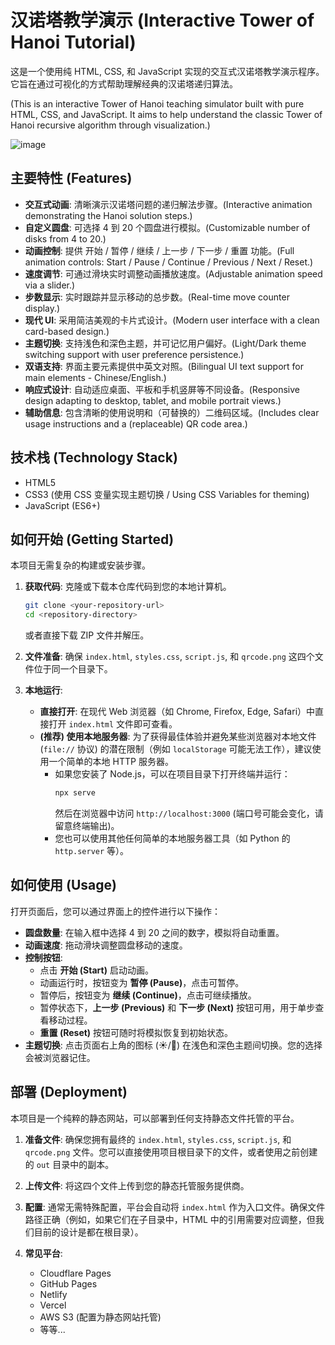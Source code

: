 # 汉诺塔教学演示 (Interactive Tower of Hanoi Tutorial)

这是一个使用纯 HTML, CSS, 和 JavaScript 实现的交互式汉诺塔教学演示程序。它旨在通过可视化的方式帮助理解经典的汉诺塔递归算法。

(This is an interactive Tower of Hanoi teaching simulator built with pure HTML, CSS, and JavaScript. It aims to help understand the classic Tower of Hanoi recursive algorithm through visualization.)

![image](https://github.com/user-attachments/assets/86616fc3-3b5d-476c-8226-609315bdab06)


## 主要特性 (Features)

*   **交互式动画**: 清晰演示汉诺塔问题的递归解法步骤。(Interactive animation demonstrating the Hanoi solution steps.)
*   **自定义圆盘**: 可选择 4 到 20 个圆盘进行模拟。(Customizable number of disks from 4 to 20.)
*   **动画控制**: 提供 开始 / 暂停 / 继续 / 上一步 / 下一步 / 重置 功能。(Full animation controls: Start / Pause / Continue / Previous / Next / Reset.)
*   **速度调节**: 可通过滑块实时调整动画播放速度。(Adjustable animation speed via a slider.)
*   **步数显示**: 实时跟踪并显示移动的总步数。(Real-time move counter display.)
*   **现代 UI**: 采用简洁美观的卡片式设计。(Modern user interface with a clean card-based design.)
*   **主题切换**: 支持浅色和深色主题，并可记忆用户偏好。(Light/Dark theme switching support with user preference persistence.)
*   **双语支持**: 界面主要元素提供中英文对照。(Bilingual UI text support for main elements - Chinese/English.)
*   **响应式设计**: 自动适应桌面、平板和手机竖屏等不同设备。(Responsive design adapting to desktop, tablet, and mobile portrait views.)
*   **辅助信息**: 包含清晰的使用说明和（可替换的）二维码区域。(Includes clear usage instructions and a (replaceable) QR code area.)

## 技术栈 (Technology Stack)

*   HTML5
*   CSS3 (使用 CSS 变量实现主题切换 / Using CSS Variables for theming)
*   JavaScript (ES6+)

## 如何开始 (Getting Started)

本项目无需复杂的构建或安装步骤。

1.  **获取代码**: 克隆或下载本仓库代码到您的本地计算机。
    ```bash
    git clone <your-repository-url>
    cd <repository-directory>
    ```
    或者直接下载 ZIP 文件并解压。

2.  **文件准备**: 确保 `index.html`, `styles.css`, `script.js`, 和 `qrcode.png` 这四个文件位于同一个目录下。

3.  **本地运行**:
    *   **直接打开**: 在现代 Web 浏览器（如 Chrome, Firefox, Edge, Safari）中直接打开 `index.html` 文件即可查看。
    *   **(推荐) 使用本地服务器**: 为了获得最佳体验并避免某些浏览器对本地文件 (`file://` 协议) 的潜在限制（例如 `localStorage` 可能无法工作），建议使用一个简单的本地 HTTP 服务器。
        *   如果您安装了 Node.js，可以在项目目录下打开终端并运行：
            ```bash
            npx serve
            ```
            然后在浏览器中访问 `http://localhost:3000` (端口号可能会变化，请留意终端输出)。
        *   您也可以使用其他任何简单的本地服务器工具（如 Python 的 `http.server` 等）。

## 如何使用 (Usage)

打开页面后，您可以通过界面上的控件进行以下操作：

*   **圆盘数量**: 在输入框中选择 4 到 20 之间的数字，模拟将自动重置。
*   **动画速度**: 拖动滑块调整圆盘移动的速度。
*   **控制按钮**:
    *   点击 **开始 (Start)** 启动动画。
    *   动画运行时，按钮变为 **暂停 (Pause)**，点击可暂停。
    *   暂停后，按钮变为 **继续 (Continue)**，点击可继续播放。
    *   暂停状态下，**上一步 (Previous)** 和 **下一步 (Next)** 按钮可用，用于单步查看移动过程。
    *   **重置 (Reset)** 按钮可随时将模拟恢复到初始状态。
*   **主题切换**: 点击页面右上角的图标 (☀️/🌙) 在浅色和深色主题间切换。您的选择会被浏览器记住。

## 部署 (Deployment)

本项目是一个纯粹的静态网站，可以部署到任何支持静态文件托管的平台。

1.  **准备文件**: 确保您拥有最终的 `index.html`, `styles.css`, `script.js`, 和 `qrcode.png` 文件。您可以直接使用项目根目录下的文件，或者使用之前创建的 `out` 目录中的副本。

2.  **上传文件**: 将这四个文件上传到您的静态托管服务提供商。

3.  **配置**: 通常无需特殊配置，平台会自动将 `index.html` 作为入口文件。确保文件路径正确（例如，如果它们在子目录中，HTML 中的引用需要对应调整，但我们目前的设计是都在根目录）。

4.  **常见平台**:
    *   Cloudflare Pages
    *   GitHub Pages
    *   Netlify
    *   Vercel
    *   AWS S3 (配置为静态网站托管)
    *   等等...



